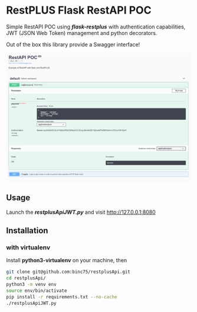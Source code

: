# RestPLUS Flask RestAPI POC
Simple RestAPI POC using ***flask-restplus*** with authentication capabilities, JWT (JSON Web Token) management and python decorators.

Out of the box this library provide a Swagger interface!


![Alt text](img/RestAPI_POC.png?raw=true "Swagger POC")

## Usage
Launch the ***restplusApiJWT.py*** and visit http://127.0.0.1:8080

## Installation
### with virtualenv
Install **python3-virtualenv** on your machine, then
``` bash
git clone git@github.com:binc75/restplusApi.git
cd restplusApi/
python3 -m venv env
source env/bin/activate
pip install -r requirements.txt --no-cache
./restplusApiJWT.py
```


